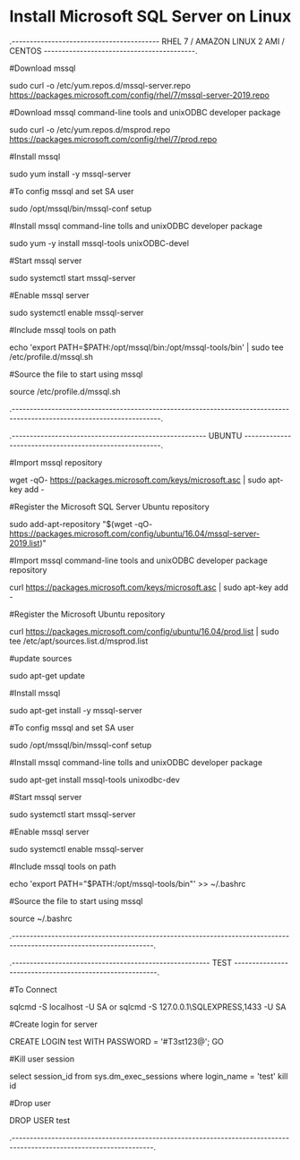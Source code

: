 # Install Microsoft SQL Server on Linux

.----------------------------------------- RHEL 7 / AMAZON LINUX 2 AMI / CENTOS ------------------------------------------.

#Download mssql

sudo curl -o /etc/yum.repos.d/mssql-server.repo https://packages.microsoft.com/config/rhel/7/mssql-server-2019.repo


#Download mssql command-line tools and unixODBC developer package

sudo curl -o /etc/yum.repos.d/msprod.repo https://packages.microsoft.com/config/rhel/7/prod.repo


#Install mssql

sudo yum install -y mssql-server


#To config mssql and set SA user

sudo /opt/mssql/bin/mssql-conf setup


#Install mssql command-line tolls and unixODBC developer package

sudo yum -y install mssql-tools unixODBC-devel


#Start mssql server

sudo systemctl start mssql-server


#Enable mssql server

sudo systemctl enable mssql-server


#Include mssql tools on path

echo 'export PATH=$PATH:/opt/mssql/bin:/opt/mssql-tools/bin' | sudo tee /etc/profile.d/mssql.sh


#Source the file to start using mssql

source /etc/profile.d/mssql.sh

.-----------------------------------------------------------------------------------------------------------------------.

.------------------------------------------------------ UBUNTU -------------------------------------------------------.

#Import mssql repository

wget -qO- https://packages.microsoft.com/keys/microsoft.asc | sudo apt-key add -


#Register the Microsoft SQL Server Ubuntu repository

sudo add-apt-repository "$(wget -qO- https://packages.microsoft.com/config/ubuntu/16.04/mssql-server-2019.list)"


#Import mssql command-line tools and unixODBC developer package repository

curl https://packages.microsoft.com/keys/microsoft.asc | sudo apt-key add -


#Register the Microsoft Ubuntu repository

curl https://packages.microsoft.com/config/ubuntu/16.04/prod.list | sudo tee /etc/apt/sources.list.d/msprod.list


#update sources

sudo apt-get update


#Install mssql

sudo apt-get install -y mssql-server


#To config mssql and set SA user

sudo /opt/mssql/bin/mssql-conf setup


#Install mssql command-line tolls and unixODBC developer package

sudo apt-get install mssql-tools unixodbc-dev


#Start mssql server

sudo systemctl start mssql-server


#Enable mssql server

sudo systemctl enable mssql-server


#Include mssql tools on path

echo 'export PATH="$PATH:/opt/mssql-tools/bin"' >> ~/.bashrc


#Source the file to start using mssql

source ~/.bashrc

.---------------------------------------------------------------------------------------------------------------------.

.------------------------------------------------------- TEST --------------------------------------------------------.

#To Connect

sqlcmd -S localhost -U SA
or
sqlcmd -S 127.0.0.1\\SQLEXPRESS,1433 -U SA

#Create login for server

CREATE LOGIN test WITH PASSWORD = '#T3st123@';
GO

#Kill user session

select session_id from sys.dm_exec_sessions where login_name = 'test'
kill id

#Drop user

DROP USER test

.---------------------------------------------------------------------------------------------------------------------.
